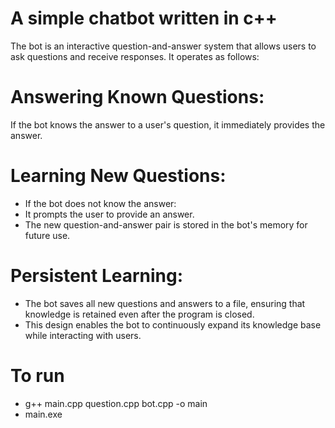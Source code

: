 # A simple chatbot written in c++

The bot is an interactive question-and-answer system that allows users to ask questions and receive responses. It operates as follows:

# Answering Known Questions:

If the bot knows the answer to a user's question, it immediately provides the answer.

# Learning New Questions:

- If the bot does not know the answer:
- It prompts the user to provide an answer.
- The new question-and-answer pair is stored in the bot's memory for future use.

# Persistent Learning:

- The bot saves all new questions and answers to a file, ensuring that knowledge is retained even after the program is closed.
- This design enables the bot to continuously expand its knowledge base while interacting with users.

# To run
- g++ main.cpp question.cpp bot.cpp -o main
- main.exe


